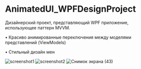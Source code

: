 # AnimatedUI_WPFDesignProject
Дизайнерский проект, представляющий WPF приложение, использующее паттерн MVVM.

•	Красиво анимированные переключения между моделями представлений (ViewModels)

•	Стильный дизайн мен

![screenshot1](https://user-images.githubusercontent.com/99031814/209456822-0f431c2c-3d4a-4a9d-9387-8005333f4dcb.PNG)
![screenshot2](https://user-images.githubusercontent.com/99031814/209456832-cad93b31-9b22-4e5a-b19a-8256e48540e7.PNG)
![Снимок экрана (43)](https://github.com/user-attachments/assets/d930fdd4-4a18-498e-9629-6a594dc350cb)
